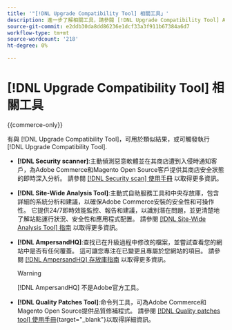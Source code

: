 ```yaml
---
title: '"[!DNL Upgrade Compatibility Tool] 相關工具」'
description: 進一步了解相關工具，請參閱 [!DNL Upgrade Compatibility Tool] Adobe Commerce專案。
source-git-commit: e2ddb30da8dd86236e1dcf33a3f911b67384a6d7
workflow-type: tm+mt
source-wordcount: '218'
ht-degree: 0%

---
```



# [!DNL Upgrade Compatibility Tool] 相關工具

{{commerce-only}}

有與 [!DNL Upgrade Compatibility Tool]，可用於類似結果，或可觸發執行 [!DNL Upgrade Compatibility Tool].

- **[!DNL Security scanner]**:主動偵測惡意軟體並在其商店遭到入侵時通知客戶，為Adobe Commerce和Magento Open Source客戶提供其商店安全狀態的即時深入分析。 請參閱 [[!DNL Security scan] 使用手冊](https://docs.magento.com/user-guide/magento/security-scan.html) 以取得更多資訊。

- **[!DNL Site-Wide Analysis Tool]**:主動式自助服務工具和中央存放庫，包含詳細的系統分析和建議，以確保Adobe Commerce安裝的安全性和可操作性。 它提供24/7即時效能監控、報告和建議，以識別潛在問題，並更清楚地了解站點運行狀況、安全性和應用程式配置。 請參閱 [[!DNL Site-Wide Analysis Tool] 指南](../../tools/site-wide-analysis-tool/intro.md) 以取得更多資訊。

- **[!DNL AmpersandHQ]**:查找已在升級過程中修改的檔案，並嘗試查看您的網站中是否有任何覆蓋。 這可讓您專注在已變更且專屬於您網站的項目。 請參閱 [[!DNL AmpersandHQ] 存放庫指南](https://github.com/AmpersandHQ) 以取得更多資訊。

   >[!WARNING]
   >
   >[!DNL AmpersandHQ] 不是Adobe官方工具。

- **[!DNL Quality Patches Tool]**:命令列工具，可為Adobe Commerce和Magento Open Source提供品質修補程式。 請參閱 [[!DNL Quality patches tool] 使用手冊](https://experienceleague.adobe.com/tools/commerce-quality-patches/index.html){target=&quot;_blank&quot;}以取得詳細資訊。
